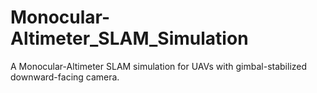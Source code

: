 # Monocular-Altimeter_SLAM_Simulation
A Monocular-Altimeter SLAM simulation for UAVs with gimbal-stabilized downward-facing camera.
